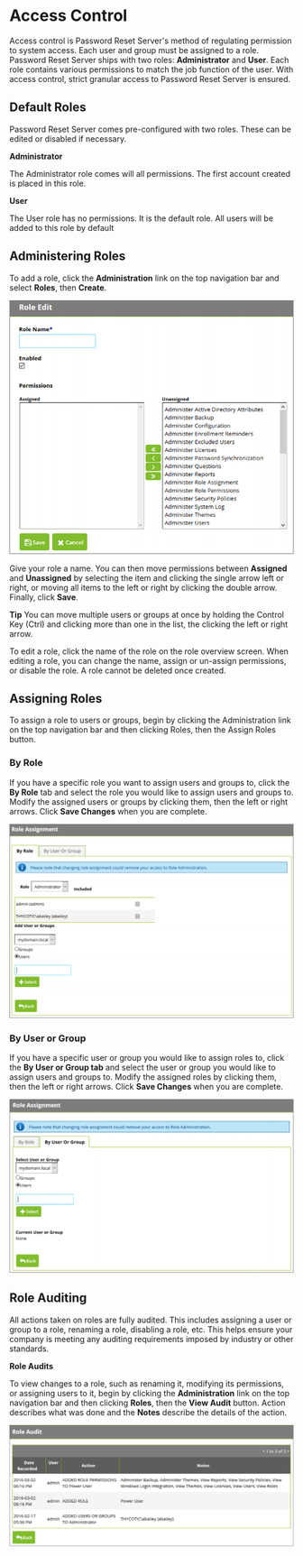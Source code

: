 [title]: # (Access Control)
[tags]: # (access control)
[priority]: # (1)
# Access Control

Access control is Password Reset Server's method of regulating permission to system access. Each user and group must be assigned to a role. Password Reset Server ships with two roles: __Administrator__ and __User__. Each role contains various permissions to match the job function of the user. With access control, strict granular access to Password Reset Server is ensured.

## Default Roles

Password Reset Server comes pre-configured with two roles. These can be edited or disabled if necessary.

__Administrator__

The Administrator role comes will all permissions. The first account created is placed in this role.

__User__ 

The User role has no permissions. It is the default role. All users will be added to this role by default

## Administering Roles

To add a role, click the __Administration__ link on the top navigation bar and select __Roles__, then __Create__.

   ![Role Edit](images/edit.png)

Give your role a name. You can then move permissions between __Assigned__ and __Unassigned__ by selecting the item and clicking the single arrow left or right, or moving all items to the left or right by clicking the double arrow. Finally, click __Save__.

__Tip__ You can move multiple users or groups at once by holding the Control Key (Ctrl) and clicking more than one in the list, the clicking the left or right arrow.

To edit a role, click the name of the role on the role overview screen. When editing a role, you can change the name, assign or un-assign permissions, or disable the role. A role cannot be deleted once created.

## Assigning Roles

To assign a role to users or groups, begin by clicking the Administration link on the top navigation bar and then clicking Roles, then the Assign Roles button.

### By Role

If you have a specific role you want to assign users and groups to, click the __By Role__ tab and select the role you would like to assign users and groups to. Modify the assigned users or groups by clicking them, then the left or right arrows. Click __Save Changes__ when you are complete.

   ![Role Assignment](images/assignment.png)

### By User or Group
 If you have a specific user or group you would like to assign roles to, click the __By User or Group tab__ and select the user or group you would like to assign users and groups to. Modify the assigned roles by clicking them, then the left or right arrows. Click __Save Changes__ when you are complete.

   ![By User or Group](images/user.png)

## Role Auditing

All actions taken on roles are fully audited. This includes assigning a user or group to a role, renaming a role, disabling a role, etc. This helps ensure your company is meeting any auditing requirements imposed by industry or other standards.

__Role Audits__ 

To view changes to a role, such as renaming it, modifying its permissions, or assigning users to it, begin by clicking the __Administration__ link on the top navigation bar and then clicking __Roles__, then the __View Audit__ button. Action describes what was done and the __Notes__ describe the details of the action.

   ![Role Audit](images/audit.png)